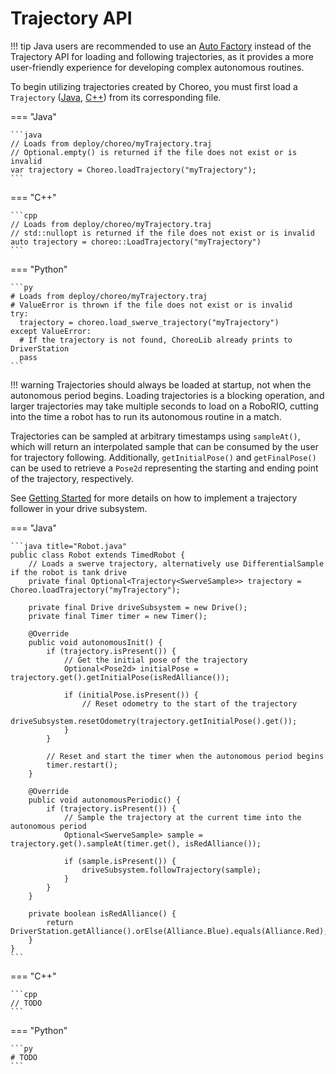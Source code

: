 # Trajectory API

!!! tip
    Java users are recommended to use an [Auto Factory](./auto-factory.md) instead of the Trajectory API for loading and following trajectories, as it provides a more user-friendly experience for developing complex autonomous routines.

To begin utilizing trajectories created by Choreo, you must first load a `Trajectory` ([Java](/api/choreolib/java/choreo/trajectory/Trajectory.html), [C++](/api/choreolib/cpp/classchoreo_1_1Trajectory.html)) from its corresponding file.

=== "Java"

    ```java
    // Loads from deploy/choreo/myTrajectory.traj
    // Optional.empty() is returned if the file does not exist or is invalid
    var trajectory = Choreo.loadTrajectory("myTrajectory");
    ```

=== "C++"

    ```cpp
    // Loads from deploy/choreo/myTrajectory.traj
    // std::nullopt is returned if the file does not exist or is invalid
    auto trajectory = choreo::LoadTrajectory("myTrajectory")
    ```

=== "Python"

    ```py
    # Loads from deploy/choreo/myTrajectory.traj
    # ValueError is thrown if the file does not exist or is invalid
    try:
      trajectory = choreo.load_swerve_trajectory("myTrajectory")
    except ValueError:
      # If the trajectory is not found, ChoreoLib already prints to DriverStation
      pass
    ```

!!! warning
    Trajectories should always be loaded at startup, not when the autonomous period begins. Loading trajectories is a blocking operation, and larger trajectories may take multiple seconds to load on a RoboRIO, cutting into the time a robot has to run its autonomous routine in a match.

Trajectories can be sampled at arbitrary timestamps using `sampleAt()`, which will return an interpolated sample that can be consumed by the user for trajectory following. Additionally, `getInitialPose()` and `getFinalPose()` can be used to retrieve a `Pose2d` representing the starting and ending point of the trajectory, respectively.

See [Getting Started](./getting-started.md/#setting-up-the-drive-subsystem) for more details on how to implement a trajectory follower in your drive subsystem.

=== "Java"

    ```java title="Robot.java"
    public class Robot extends TimedRobot {
        // Loads a swerve trajectory, alternatively use DifferentialSample if the robot is tank drive
        private final Optional<Trajectory<SwerveSample>> trajectory = Choreo.loadTrajectory("myTrajectory");

        private final Drive driveSubsystem = new Drive();
        private final Timer timer = new Timer();

        @Override
        public void autonomousInit() {
            if (trajectory.isPresent()) {
                // Get the initial pose of the trajectory
                Optional<Pose2d> initialPose = trajectory.get().getInitialPose(isRedAlliance());

                if (initialPose.isPresent()) {
                    // Reset odometry to the start of the trajectory
                    driveSubsystem.resetOdometry(trajectory.getInitialPose().get());
                }
            }

            // Reset and start the timer when the autonomous period begins
            timer.restart();
        }

        @Override
        public void autonomousPeriodic() {
            if (trajectory.isPresent()) {
                // Sample the trajectory at the current time into the autonomous period
                Optional<SwerveSample> sample = trajectory.get().sampleAt(timer.get(), isRedAlliance());

                if (sample.isPresent()) {
                    driveSubsystem.followTrajectory(sample);
                }
            }
        }

        private boolean isRedAlliance() {
            return DriverStation.getAlliance().orElse(Alliance.Blue).equals(Alliance.Red);
        }
    }
    ```

=== "C++"

    ```cpp
    // TODO
    ```

=== "Python"

    ```py
    # TODO
    ```
